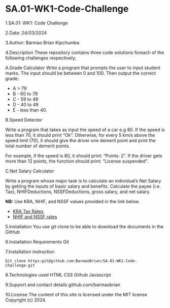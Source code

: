 # SA.01-WK1-Code-Challenge
1.SA.01: WK1: Code Challenge

2.Date: 24/03/2024

3.Author: Barmao Brian Kipchumba

4.Description
These repository contains three code solutions foreach of the following challenges respectively;

A.Grade Calculator
Write a program that prompts the user to input student marks. The input should be between 0 and 100. Then output the correct grade:

- A > 79
- B - 60 to 79
- C - 59 to 49
- D - 40 to 49
- E - less than 40.

B.Speed Detector

Write a program that takes as input the speed of a car e.g 80. If the speed is less than 70, it should print “Ok”. Otherwise, for every 5 km/s above the speed limit (70), it should give the driver one demerit point and print the total number of demerit points.

For example, if the speed is 80, it should print: “Points: 2”. If the driver gets more than 12 points, the function should print: “License suspended”.

C.Net Salary Calculator

Write a program whose major task is to calculate an individual’s Net Salary by getting the inputs of basic salary and benefits. Calculate the payee (i.e. Tax), NHIFDeductions, NSSFDeductions, gross salary, and net salary.

**NB:** Use KRA, NHIF, and NSSF values provided in the link below.

- [KRA Tax Rates](https://www.kra.go.ke/en/individual/calculate-tax/calculating-tax/paye)
- [NHIF and NSSF rates](https://www.aren.co.ke/payroll/taxrates.htm)


5.Installation
You use git clone to be able to download the documents in the GitHub

6.Installation Requirements
Git

7.Installation instruction
```
Git clone https:git@github.com:BarmaoBrian/SA.01-WK1-Code-Challenge.git

```

8.Technologies used
HTML
CSS
Github
Javascript

9.Support and contact details
github.com/barmaobrian

10.License
The content of this site is licensed under the MIT license
Copyright (c) 2024.

